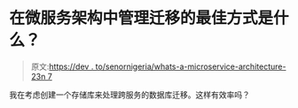 # 在微服务架构中管理迁移的最佳方式是什么？

> 原文:[https://dev . to/senornigeria/whats-a-microservice-architecture-23n 7](https://dev.to/senornigeria/whats-the-best-way-to-manage-migrations-in-a-microservice-architechure-23n7)

我在考虑创建一个存储库来处理跨服务的数据库迁移。这样有效率吗？